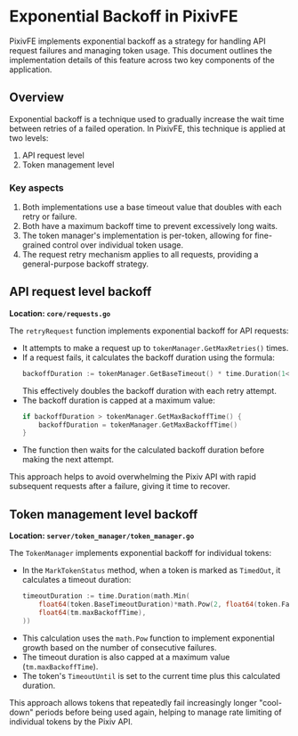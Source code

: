 # Exponential Backoff in PixivFE

PixivFE implements exponential backoff as a strategy for handling API request failures and managing token usage. This document outlines the implementation details of this feature across two key components of the application.

## Overview

Exponential backoff is a technique used to gradually increase the wait time between retries of a failed operation. In PixivFE, this technique is applied at two levels:

1. API request level
2. Token management level

### Key aspects

1. Both implementations use a base timeout value that doubles with each retry or failure.
2. Both have a maximum backoff time to prevent excessively long waits.
3. The token manager's implementation is per-token, allowing for fine-grained control over individual token usage.
4. The request retry mechanism applies to all requests, providing a general-purpose backoff strategy.

## API request level backoff

**Location: `core/requests.go`**

The `retryRequest` function implements exponential backoff for API requests:

- It attempts to make a request up to `tokenManager.GetMaxRetries()` times.
- If a request fails, it calculates the backoff duration using the formula:
  ```go
  backoffDuration := tokenManager.GetBaseTimeout() * time.Duration(1<<uint(i))
  ```
  This effectively doubles the backoff duration with each retry attempt.
- The backoff duration is capped at a maximum value:
  ```go
  if backoffDuration > tokenManager.GetMaxBackoffTime() {
      backoffDuration = tokenManager.GetMaxBackoffTime()
  }
  ```
- The function then waits for the calculated backoff duration before making the next attempt.

This approach helps to avoid overwhelming the Pixiv API with rapid subsequent requests after a failure, giving it time to recover.

## Token management level backoff

**Location: `server/token_manager/token_manager.go`**

The `TokenManager` implements exponential backoff for individual tokens:

- In the `MarkTokenStatus` method, when a token is marked as `TimedOut`, it calculates a timeout duration:
  ```go
  timeoutDuration := time.Duration(math.Min(
      float64(token.BaseTimeoutDuration)*math.Pow(2, float64(token.FailureCount-1)),
      float64(tm.maxBackoffTime),
  ))
  ```
- This calculation uses the `math.Pow` function to implement exponential growth based on the number of consecutive failures.
- The timeout duration is also capped at a maximum value (`tm.maxBackoffTime`).
- The token's `TimeoutUntil` is set to the current time plus this calculated duration.

This approach allows tokens that repeatedly fail increasingly longer "cool-down" periods before being used again, helping to manage rate limiting of individual tokens by the Pixiv API.

